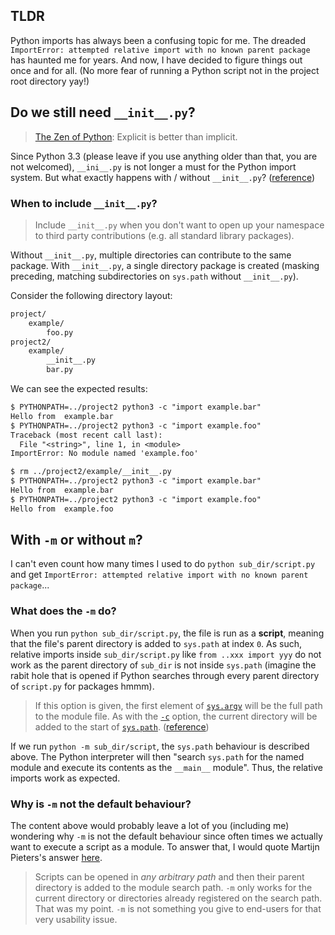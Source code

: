 ## TLDR
Python imports has always been a confusing topic for me. The dreaded `ImportError: attempted relative import with no known parent package` has haunted me for years. And now, I have decided to figure things out once and for all. (No more fear of running a Python script not in the project root directory yay!)

## Do we still need `__init__.py`?
> [The Zen of Python](https://www.python.org/dev/peps/pep-0020/): Explicit is better than implicit.

Since Python 3.3 (please leave if you use anything older than that, you are not welcomed), `__ini__.py` is not longer a must for the Python import system. But what exactly happens with / without `__init__.py`? ([reference](http://python-notes.curiousefficiency.org/en/latest/python_concepts/import_traps.html))

### When to include `__init__.py`?
> Include `__init__.py` when you don't want to open up your namespace to third party contributions (e.g. all standard library packages).

Without `__init__.py`, multiple directories can contribute to the same package. With `__init__.py`, a single directory package is created (masking preceding, matching subdirectories on `sys.path` without `__init__.py`).

Consider the following directory layout:
```txt
project/
    example/
        foo.py
project2/
    example/
        __init__.py
        bar.py
```

We can see the expected results:
```txt
$ PYTHONPATH=../project2 python3 -c "import example.bar"
Hello from  example.bar
$ PYTHONPATH=../project2 python3 -c "import example.foo"
Traceback (most recent call last):
  File "<string>", line 1, in <module>
ImportError: No module named 'example.foo'

$ rm ../project2/example/__init__.py
$ PYTHONPATH=../project2 python3 -c "import example.bar"
Hello from  example.bar
$ PYTHONPATH=../project2 python3 -c "import example.foo"
Hello from  example.foo
```

## With `-m` or without `m`?
I can't even count how many times I used to do `python sub_dir/script.py` and get `ImportError: attempted relative import with no known parent package`...

### What does the `-m` do?
When you run `python sub_dir/script.py`, the file is run as a **script**, meaning that the file's parent directory is added to `sys.path` at index `0`. As such, relative imports inside `sub_dir/script.py` like `from ..xxx import yyy` do not work as the parent directory of `sub_dir` is not inside `sys.path` (imagine the rabit hole that is opened if Python searches through every parent directory of `script.py` for packages hmmm).

> If this option is given, the first element of [`sys.argv`](https://docs.python.org/2/library/sys.html#sys.argv "sys.argv") will be the full path to the module file. As with the [`-c`](https://docs.python.org/2/using/cmdline.html#cmdoption-c) option, the current directory will be added to the start of [`sys.path`](https://docs.python.org/2/library/sys.html#sys.path "sys.path"). ([reference](https://docs.python.org/2/using/cmdline.html#cmdoption-m))

If we run `python -m sub_dir/script`, the `sys.path` behaviour is described above. The Python interpreter will then "search `sys.path` for the named module and execute its contents as the `__main__` module". Thus, the relative imports work as expected.

### Why is `-m` not the default behaviour?
The content above would probably leave a lot of you (including me) wondering why `-m` is not the default behaviour since often times we actually want to execute a script as a module. To answer that, I would quote Martijn Pieters's answer [here](https://stackoverflow.com/questions/22241420/execution-of-python-code-with-m-option-or-not).
> Scripts can be opened in _any arbitrary path_ and then their parent directory is added to the module search path. `-m` only works for the current directory or directories already registered on the search path. That was my point. `-m` is not something you give to end-users for that very usability issue.

